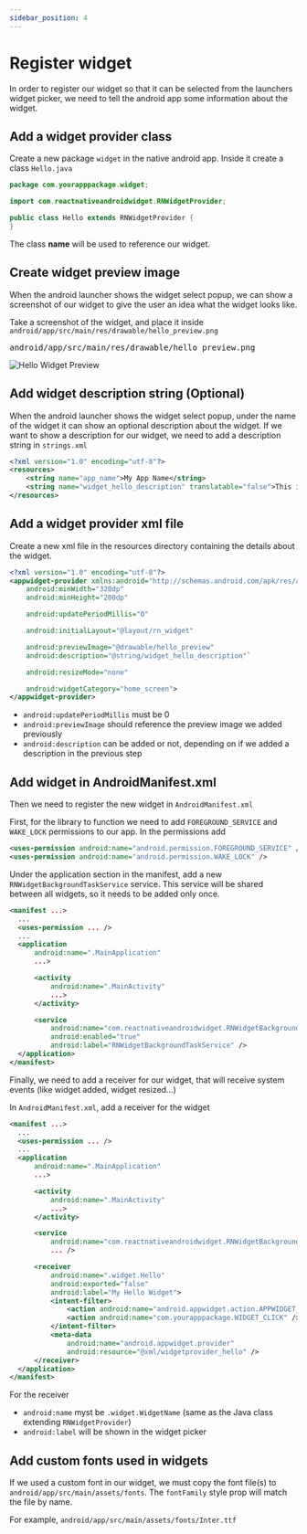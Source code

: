 ```yaml
---
sidebar_position: 4
---
```


# Register widget

In order to register our widget so that it can be selected from the launchers widget picker, we need to tell the android app some information about the widget.

## Add a widget provider class

Create a new package `widget` in the native android app. Inside it create a class `Hello.java`

```java title="android/app/src/main/java/com/yourapppackage/widget/Hello.java"
package com.yourapppackage.widget;

import com.reactnativeandroidwidget.RNWidgetProvider;

public class Hello extends RNWidgetProvider {
}
```

The class **name** will be used to reference our widget.

## Create widget preview image

When the android launcher shows the widget select popup, we can show a screenshot of our widget to give the user an idea what the widget looks like.

Take a screenshot of the widget, and place it inside `android/app/src/main/res/drawable/hello_preview.png`

<pre>android/app/src/main/res/drawable/hello_preview.png</pre>

![Hello Widget Preview](/img/hello_preview.png)

## Add widget description string (Optional)

When the android launcher shows the widget select popup, under the name of the widget it can show an optional description about the widget. If we want to show a description for our widget, we need to add a description string in `strings.xml`

```xml title="android/app/src/main/res/values/strings.xml"
<?xml version="1.0" encoding="utf-8"?>
<resources>
    <string name="app_name">My App Name</string>
    <string name="widget_hello_description" translatable="false">This is our first widget</string>
</resources>
```

## Add a widget provider xml file

Create a new xml file in the resources directory containing the details about the widget.

```xml title="android/app/src/main/res/xml/widgetprovider_hello.xml"
<?xml version="1.0" encoding="utf-8"?>
<appwidget-provider xmlns:android="http://schemas.android.com/apk/res/android"
    android:minWidth="320dp"
    android:minHeight="200dp"

    android:updatePeriodMillis="0"

    android:initialLayout="@layout/rn_widget"

    android:previewImage="@drawable/hello_preview"
    android:description="@string/widget_hello_description"`

    android:resizeMode="none"

    android:widgetCategory="home_screen">
</appwidget-provider>
```

- `android:updatePeriodMillis` must be 0
- `android:previewImage` should reference the preview image we added previously
- `android:description` can be added or not, depending on if we added a description in the previous step

## Add widget in AndroidManifest.xml

Then we need to register the new widget in `AndroidManifest.xml`

First, for the library to function we need to add `FOREGROUND_SERVICE` and `WAKE_LOCK` permissions to our app. In the permissions add

```xml title="android/app/src/main/AndroidManifest.xml"
<uses-permission android:name="android.permission.FOREGROUND_SERVICE" />
<uses-permission android:name="android.permission.WAKE_LOCK" />
```

Under the application section in the manifest, add a new `RNWidgetBackgroundTaskService` service. This service will be shared between all widgets, so it needs to be added only once.

```xml title="android/app/src/main/AndroidManifest.xml"
<manifest ...>
  ...
  <uses-permission ... />
  ...
  <application
      android:name=".MainApplication"
      ...>

      <activity
          android:name=".MainActivity"
          ...>
      </activity>

      <service
          android:name="com.reactnativeandroidwidget.RNWidgetBackgroundTaskService"
          android:enabled="true"
          android:label="RNWidgetBackgroundTaskService" />
  </application>
</manifest>
```

Finally, we need to add a receiver for our widget, that will receive system events (like widget added, widget resized...)

In `AndroidManifest.xml`, add a receiver for the widget

```xml title="android/app/src/main/AndroidManifest.xml"
<manifest ...>
  ...
  <uses-permission ... />
  ...
  <application
      android:name=".MainApplication"
      ...>

      <activity
          android:name=".MainActivity"
          ...>
      </activity>

      <service
          android:name="com.reactnativeandroidwidget.RNWidgetBackgroundTaskService"
          ... />

      <receiver
          android:name=".widget.Hello"
          android:exported="false"
          android:label="My Hello Widget">
          <intent-filter>
              <action android:name="android.appwidget.action.APPWIDGET_UPDATE" />
              <action android:name="com.yourapppackage.WIDGET_CLICK" />
          </intent-filter>
          <meta-data
              android:name="android.appwidget.provider"
              android:resource="@xml/widgetprovider_hello" />
      </receiver>
  </application>
</manifest>
```

For the receiver

- `android:name` myst be `.widget.WidgetName` (same as the Java class extending `RNWidgetProvider`)
- `android:label` will be shown in the widget picker

## Add custom fonts used in widgets

If we used a custom font in our widget, we must copy the font file(s) to `android/app/src/main/assets/fonts`. The `fontFamily` style prop will match the file by name.

For example, `android/app/src/main/assets/fonts/Inter.ttf`
